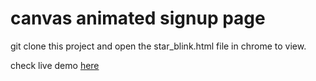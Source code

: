 # canvas animated signup page

git clone this project and open the star_blink.html file in chrome to view.

check live demo [here](https://sammacorpy.github.io/canvasAnimations) 
